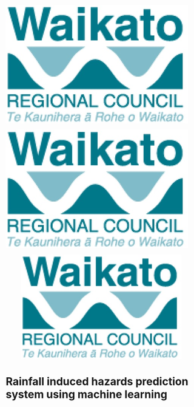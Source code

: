 ![WRC Logo](../img/WRC_logo.png)

<img src='../img/WRC_logo.png'/>

<figure>
  <img src='../img/WRC_logo.png'>
</figure>

# Rainfall induced hazards prediction system using machine learning

